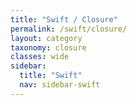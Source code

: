 ```yaml
---
title: "Swift / Closure"
permalink: /swift/closure/
layout: category
taxonomy: closure
classes: wide
sidebar:
  title: "Swift"
  nav: sidebar-swift
---
```

